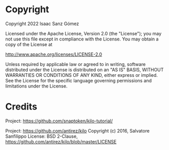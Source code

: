 # Copyright

Copyright 2022 Isaac Sanz Gómez

Licensed under the Apache License, Version 2.0 (the "License");
you may not use this file except in compliance with the License.
You may obtain a copy of the License at

http://www.apache.org/licenses/LICENSE-2.0

Unless required by applicable law or agreed to in writing, software
distributed under the License is distributed on an "AS IS" BASIS,
WITHOUT WARRANTIES OR CONDITIONS OF ANY KIND, either express or implied.
See the License for the specific language governing permissions and
limitations under the License.

# Credits

Project: https://github.com/snaptoken/kilo-tutorial/

Project: https://github.com/antirez/kilo
Copyright (c) 2016, Salvatore Sanfilippo 
License: BSD 2-Clause, https://github.com/antirez/kilo/blob/master/LICENSE

